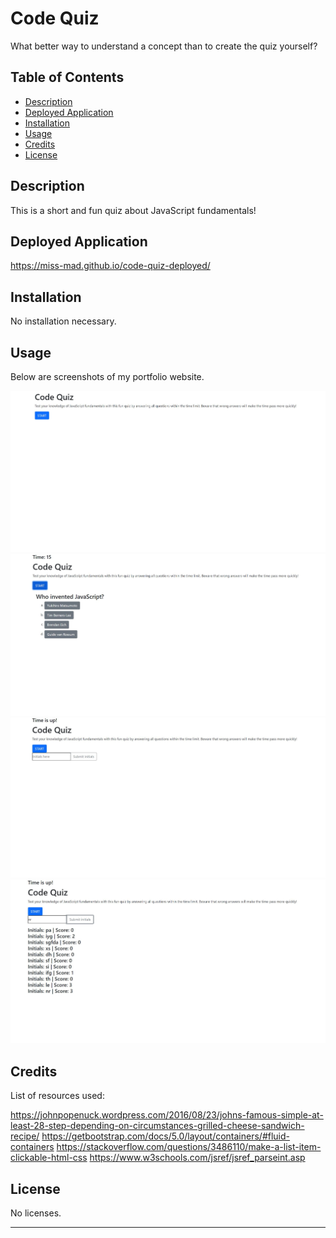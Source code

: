 # Code Quiz
What better way to understand a concept than to create the quiz yourself?

## Table of Contents

- [Description](#description)
- [Deployed Application](#deployed-application)
- [Installation](#installation)
- [Usage](#usage)
- [Credits](#credits)
- [License](#license)

## Description

This is a short and fun quiz about JavaScript fundamentals!

## Deployed Application

https://miss-mad.github.io/code-quiz-deployed/

## Installation

No installation necessary.

## Usage

Below are screenshots of my portfolio website.

![Code Quiz screenshot 1](./assets/images/code_quiz_1.JPG)
![Code Quiz screenshot 2](./assets/images/code_quiz_2.JPG)
![Code Quiz screenshot 3](./assets/images/code_quiz_3.JPG)
![Code Quiz screenshot 4](./assets/images/code_quiz_4.JPG)

## Credits

List of resources used:

https://johnpopenuck.wordpress.com/2016/08/23/johns-famous-simple-at-least-28-step-depending-on-circumstances-grilled-cheese-sandwich-recipe/
https://getbootstrap.com/docs/5.0/layout/containers/#fluid-containers
https://stackoverflow.com/questions/3486110/make-a-list-item-clickable-html-css
https://www.w3schools.com/jsref/jsref_parseint.asp


## License

No licenses.

---